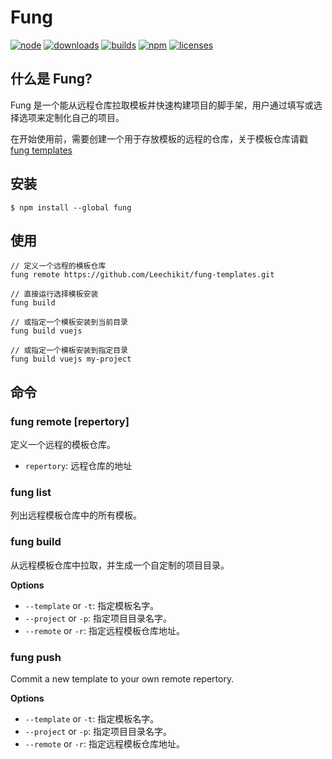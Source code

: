 # Fung

[![node][node]][node-url]
[![downloads][downloads]][downloads-url]
[![builds][builds]][builds-url]
[![npm][npm]][npm-url]
[![licenses][licenses]][licenses-url]

## 什么是 Fung?

Fung 是一个能从远程仓库拉取模板并快速构建项目的脚手架，用户通过填写或选择选项来定制化自己的项目。

在开始使用前，需要创建一个用于存放模板的远程的仓库，关于模板仓库请戳 [fung templates][fung-templates]

## 安装

```
$ npm install --global fung
```

## 使用

```
// 定义一个远程的模板仓库
fung remote https://github.com/Leechikit/fung-templates.git

// 直接运行选择模板安装
fung build

// 或指定一个模板安装到当前目录
fung build vuejs

// 或指定一个模板安装到指定目录
fung build vuejs my-project
```

## 命令

### fung remote [repertory]
定义一个远程的模板仓库。

* `repertory`: 远程仓库的地址

### fung list
列出远程模板仓库中的所有模板。

### fung build
从远程模板仓库中拉取，并生成一个自定制的项目目录。

**Options**

* `--template` or `-t`: 指定模板名字。
* `--project` or `-p`: 指定项目目录名字。
* `--remote` or `-r`: 指定远程模板仓库地址。

### fung push
Commit a new template to your own remote repertory.

**Options**

* `--template` or `-t`: 指定模板名字。
* `--project` or `-p`: 指定项目目录名字。
* `--remote` or `-r`: 指定远程模板仓库地址。

[npm]: https://img.shields.io/npm/v/fung.svg
[npm-url]: https://npmjs.com/package/fung

[node]: https://img.shields.io/node/v/fung.svg
[node-url]: https://nodejs.org

[downloads]: https://img.shields.io/npm/dm/fung.svg
[downloads-url]: https://www.npmjs.com/package/fung

[builds]: https://api.travis-ci.org/Leechikit/fung.svg?branch=master
[builds-url]: https://travis-ci.org/Leechikit/fung

[licenses]: https://img.shields.io/npm/l/fung.svg
[licenses-url]: https://www.npmjs.com/package/fung

[fung-templates]: https://github.com/Leechikit/fung-templates/blob/master/README.md